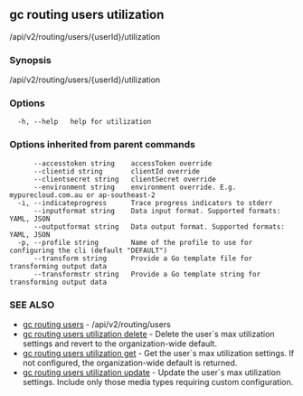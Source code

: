 ## gc routing users utilization

/api/v2/routing/users/{userId}/utilization

### Synopsis

/api/v2/routing/users/{userId}/utilization

### Options

```
  -h, --help   help for utilization
```

### Options inherited from parent commands

```
      --accesstoken string    accessToken override
      --clientid string       clientId override
      --clientsecret string   clientSecret override
      --environment string    environment override. E.g. mypurecloud.com.au or ap-southeast-2
  -i, --indicateprogress      Trace progress indicators to stderr
      --inputformat string    Data input format. Supported formats: YAML, JSON
      --outputformat string   Data output format. Supported formats: YAML, JSON
  -p, --profile string        Name of the profile to use for configuring the cli (default "DEFAULT")
      --transform string      Provide a Go template file for transforming output data
      --transformstr string   Provide a Go template string for transforming output data
```

### SEE ALSO

* [gc routing users](gc_routing_users.html)	 - /api/v2/routing/users
* [gc routing users utilization delete](gc_routing_users_utilization_delete.html)	 - Delete the user`s max utilization settings and revert to the organization-wide default.
* [gc routing users utilization get](gc_routing_users_utilization_get.html)	 - Get the user`s max utilization settings.  If not configured, the organization-wide default is returned.
* [gc routing users utilization update](gc_routing_users_utilization_update.html)	 - Update the user`s max utilization settings.  Include only those media types requiring custom configuration.


